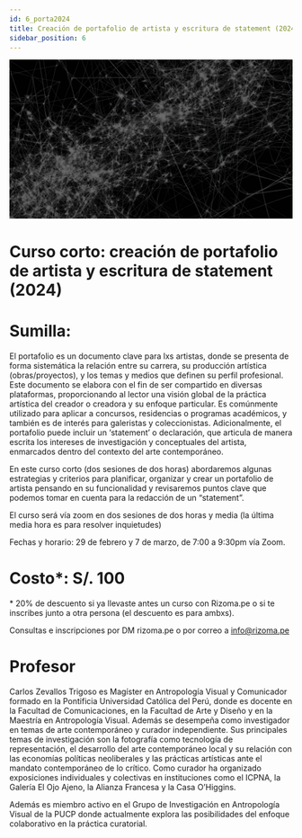 ```yaml
---
id: 6_porta2024
title: Creación de portafolio de artista y escritura de statement (2024)
sidebar_position: 6
---
```


![Texto alternativo](imgs/6_PORTA_2024.png)
  
# Curso corto: creación de portafolio de artista y escritura de statement (2024)

# Sumilla:

El portafolio es un documento clave para lxs artistas, donde se presenta de forma sistemática la relación entre su carrera, su producción artística (obras/proyectos), y los temas y medios que definen su perfil profesional. Este documento se elabora con el fin de ser compartido en diversas plataformas, proporcionando al lector una visión global de la práctica artística del creador o creadora y su enfoque particular. Es comúnmente utilizado para aplicar a concursos, residencias o programas académicos, y también es de interés para galeristas y coleccionistas. Adicionalmente, el portafolio puede incluir un ‘statement’ o declaración, que articula de manera escrita los intereses de investigación y conceptuales del artista, enmarcados dentro del contexto del arte contemporáneo.

En este curso corto (dos sesiones de dos horas) abordaremos algunas estrategias y criterios para planificar, organizar y crear un portafolio de artista pensando en su funcionalidad y revisaremos puntos clave que podemos tomar en cuenta para la redacción de un “statement”.

El curso será vía zoom en dos sesiones de dos horas y media (la última media hora es para resolver inquietudes)

Fechas y horario: 29 de febrero y 7 de marzo, de 7:00 a 9:30pm vía Zoom.

# Costo\*: S/. 100 

\* 20% de descuento si ya llevaste antes un curso con Rizoma.pe o si te inscribes junto a otra persona (el descuento es para ambxs).

Consultas e inscripciones por DM rizoma.pe o por correo a info@rizoma.pe

# Profesor

Carlos Zevallos Trigoso es Magíster en Antropología Visual y Comunicador formado en la Pontificia Universidad Católica del Perú, donde es docente en la Facultad de Comunicaciones, en la Facultad de Arte y Diseño y en la Maestría en Antropología Visual. Además se desempeña como investigador en temas de arte contemporáneo y curador independiente. Sus principales temas de investigación son la fotografía como tecnología de representación, el desarrollo del arte contemporáneo local y su relación con las economías políticas neoliberales y las prácticas artísticas ante el mandato contemporáneo de lo crítico. Como curador ha organizado exposiciones individuales y colectivas en instituciones como el ICPNA, la Galería El Ojo Ajeno, la Alianza Francesa y la Casa O’Higgins. 

Además es miembro activo en el Grupo de Investigación en Antropología Visual de la PUCP donde actualmente explora las posibilidades del enfoque colaborativo en la práctica curatorial.

